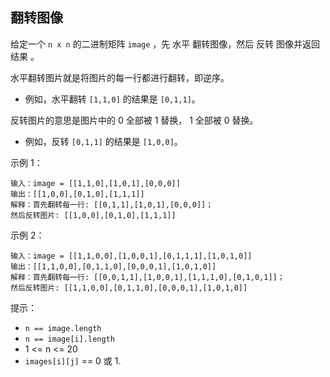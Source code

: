## 翻转图像

给定一个 `n x n` 的二进制矩阵 `image` ，先 水平 翻转图像，然后 反转 图像并返回 结果 。

水平翻转图片就是将图片的每一行都进行翻转，即逆序。

* 例如，水平翻转 `[1,1,0]` 的结果是 `[0,1,1]`。

反转图片的意思是图片中的 0 全部被 1 替换， 1 全部被 0 替换。

* 例如，反转 `[0,1,1]` 的结果是 `[1,0,0]`。

示例 1：

```
输入：image = [[1,1,0],[1,0,1],[0,0,0]]
输出：[[1,0,0],[0,1,0],[1,1,1]]
解释：首先翻转每一行: [[0,1,1],[1,0,1],[0,0,0]]；
然后反转图片: [[1,0,0],[0,1,0],[1,1,1]]
```

示例 2：

```
输入：image = [[1,1,0,0],[1,0,0,1],[0,1,1,1],[1,0,1,0]]
输出：[[1,1,0,0],[0,1,1,0],[0,0,0,1],[1,0,1,0]]
解释：首先翻转每一行: [[0,0,1,1],[1,0,0,1],[1,1,1,0],[0,1,0,1]]；
然后反转图片: [[1,1,0,0],[0,1,1,0],[0,0,0,1],[1,0,1,0]]
```

提示：


* `n == image.length`
* `n == image[i].length`
* 1 <= n <= 20
* `images[i][j]` == 0 或 1.